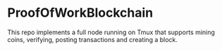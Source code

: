 # ProofOfWorkBlockchain
This repo implements a full node running on Tmux that supports mining coins, verifying, posting transactions and creating a block.

